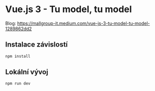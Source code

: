 # Vue.js 3 - Tu model, tu model

Blog: https://mallgroup-it.medium.com/vue-js-3-tu-model-tu-model-1289862dd2

## Instalace závislostí

```sh
npm install
```

## Lokální vývoj

```sh
npm run dev
```
